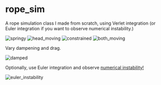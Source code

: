 # rope_sim

A rope simulation class I made from scratch, using Verlet integration (or Euler integration if you want to observe numerical instability.)

![springy](https://media.giphy.com/media/hbvvXZNo0W6ZkiKgTc/giphy.gif)
![head_moving](https://media.giphy.com/media/DJLv5HVLfMpvqkcDoX/giphy.gif)
![constrained](https://media.giphy.com/media/wl56Ia4c77fSffSHWd/giphy.gif)
![both_moving](https://media.giphy.com/media/F9ZC74TZJJMYTQtj2y/giphy.gif)

Vary dampening and drag. 

![damped](https://media.giphy.com/media/C0dNc5XVss67AAO4Ka/giphy.gif)

Optionally, use Euler integration and observe [numerical instability!](https://en.wikipedia.org/wiki/Euler_method#/media/File:Instability_of_Euler's_method.svg)

![euler_instability](https://media.giphy.com/media/Wv3by7uBcN779ZBjJf/giphy.gif)
